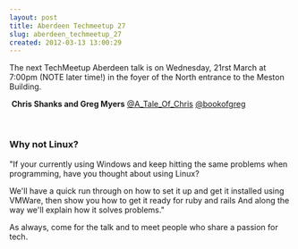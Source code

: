 ```yaml
---
layout: post
title: Aberdeen Techmeetup 27
slug: aberdeen_techmeetup_27
created: 2012-03-13 13:00:29
---
```


The next TechMeetup Aberdeen talk is on Wednesday, 21rst March at 7:00pm (NOTE later time!) in the foyer of the North entrance to the Meston Building.

&nbsp;<b>Chris Shanks and Greg Myers</b> <a href="https://twitter.com/#!/A_Tale_Of_Chris">@A_Tale_Of_Chris</a> <a href="https://twitter.com/#!/bookofgreg">@bookofgreg</a>

&nbsp;<h3>Why not Linux?</h3>

"If your currently using Windows and keep hitting the same problems when programming, have you thought about using Linux?

We'll have a quick run through on how to set it up and get it installed using VMWare, then show you how to get it ready for ruby and rails And along the way we'll explain how it solves problems."

As always, come for the talk and to meet people who share a passion for tech.
